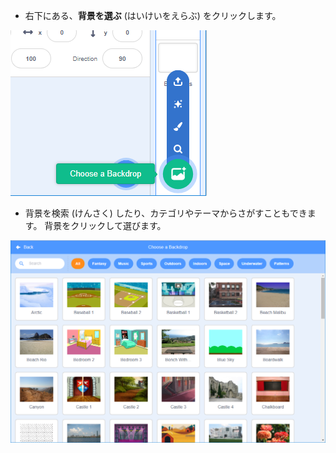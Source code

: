 + 右下にある、**背景を選ぶ** (はいけいをえらぶ) をクリックします。

![スクリーンショット](images/stage-choose.png)

+ 背景を検索 (けんさく) したり、カテゴリやテーマからさがすこともできます。 背景をクリックして選びます。

![スクリーンショット](images/backdrop.png)